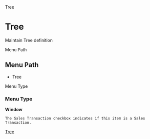
Tree
# Tree


Maintain Tree definition

Menu Path
## Menu Path



- Tree

Menu Type
### Menu Type

**Window**

```
The Sales Transaction checkbox indicates if this item is a Sales Transaction.
```

[Tree](functional-guide/window/window-tree.md)